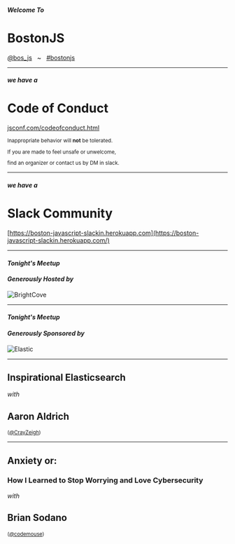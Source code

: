 <!-- .slide: class="bigslide" -->

#### _Welcome To_

# BostonJS

[<em>@</em>bos_js](https://twitter.com/bos_js)  &nbsp; ~ &nbsp; [<em>#</em>bostonjs](https://twitter.com/search?q=%23bostonjs&src=typd)

---

#### _we have a_

# Code of Conduct

[jsconf.com/codeofconduct.html](http://jsconf.com/codeofconduct.html)
<small>

Inappropriate behavior will **not** be tolerated.

If you are made to feel unsafe or unwelcome,

find an organizer or contact us by DM in slack.

</small>

---

#### _we have a_

# Slack Community

[https://boston-javascript-slackin.herokuapp.com](https://boston-javascript-slackin.herokuapp.com/)

---

#### _Tonight's Meetup_
#### _Generously Hosted by_

![BrightCove](https://www.onelogin.com/assets/img/partners/logos/app-ptr-brightcove.png)

---

#### _Tonight's Meetup_
#### _Generously Sponsored by_

![Elastic](http://devops.com/wp-content/uploads/2015/05/logo-elastic.png)

---

## Inspirational Elasticsearch

_with_

## Aaron Aldrich

<small>([<em>@</em>CrayZeigh](https://twitter.com/CrayZeigh))</small>

---

## Anxiety or:

### How I Learned to Stop Worrying and Love Cybersecurity

_with_

## Brian Sodano 

<small>([<em>@</em>codemouse](https://twitter.com/codemouse))</small>
